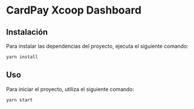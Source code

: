 # CardPay Xcoop Dashboard

## Instalación
Para instalar las dependencias del proyecto, ejecuta el siguiente comando:

```
yarn install
```

## Uso
Para iniciar el proyecto, utiliza el siguiente comando:
```
yarn start
```
